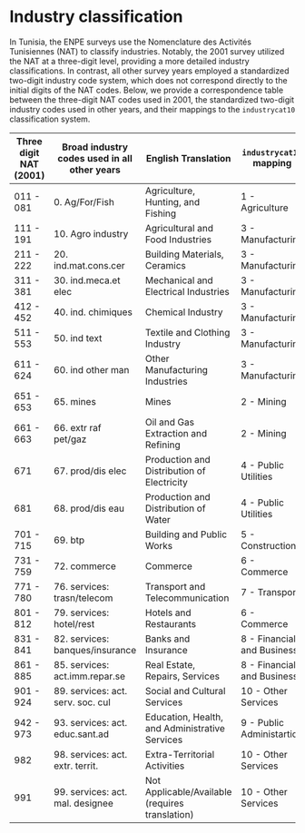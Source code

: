 #

# Industry classification
In Tunisia, the ENPE surveys use the Nomenclature des Activités Tunisiennes (NAT) to classify industries. Notably, the 2001 survey utilized the NAT at a three-digit level, providing a more detailed industry classifications. In contrast, all other survey years employed a standardized two-digit industry code system, which does not correspond directly to the initial digits of the NAT codes. Below, we provide a correspondence table between the three-digit NAT codes used in 2001, the standardized two-digit industry codes used in other years, and their mappings to the `industrycat10` classification system.

| Three digit NAT (2001)  | Broad industry codes used in all other years                    | English Translation                                 | `industrycat10` mapping |
|-------------|--------------------------------|-----------------------------------------------------|-----------------------|
| 011 - 081   | 0. Ag/For/Fish                 | Agriculture, Hunting, and Fishing                   |           1 - Agriculture           |
| 111 - 191   | 10. Agro industry              | Agricultural and Food Industries                    |           3 - Manufacturing           |
| 211 - 222   | 20. ind.mat.cons.cer           | Building Materials, Ceramics                        |           3 - Manufacturing           |
| 311 - 381   | 30. ind.meca.et elec           | Mechanical and Electrical Industries                |           3 - Manufacturing           |
| 412 - 452   | 40. ind. chimiques             | Chemical Industry                                   |           3 - Manufacturing           |
| 511 - 553   | 50. ind text                   | Textile and Clothing Industry                       |           3 - Manufacturing           |
| 611 - 624   | 60. ind other man              | Other Manufacturing Industries                      |           3 - Manufacturing           |
| 651 - 653   | 65. mines                      | Mines                                               |           2 - Mining           |
| 661 - 663   | 66. extr raf pet/gaz           | Oil and Gas Extraction and Refining                 |           2 - Mining           |
| 671         | 67. prod/dis elec              | Production and Distribution of Electricity          |           4 - Public Utilities           |
| 681         | 68. prod/dis eau               | Production and Distribution of Water                |           4 - Public Utilities           |
| 701 - 715   | 69. btp                        | Building and Public Works                           |           5 - Construction           |
| 731 - 759   | 72. commerce                   | Commerce                                            |           6 - Commerce           |
| 771 - 780   | 76. services: trasn/telecom    | Transport and Telecommunication                     |           7 - Transport           |
| 801 - 812   | 79. services: hotel/rest       | Hotels and Restaurants                              |           6 - Commerce           |
| 831 - 841   | 82. services: banques/insurance| Banks and Insurance                                 |           8 - Financial and Business           |
| 861 - 885   | 85. services: act.imm.repar.se | Real Estate, Repairs, Services                      |           8 - Financial and Business           |
| 901 - 924   | 89. services: act. serv. soc. cul | Social and Cultural Services                       |           10 - Other Services           |
| 942 - 973   | 93. services: act. educ.sant.ad | Education, Health, and Administrative Services     |           9 - Public Administartion           |
| 982         | 98. services: act. extr. territ. | Extra-Territorial Activities                       |           10 - Other Services           |
| 991         | 99. services: act. mal. designee | Not Applicable/Available (requires translation)    |           10 - Other Services           |

